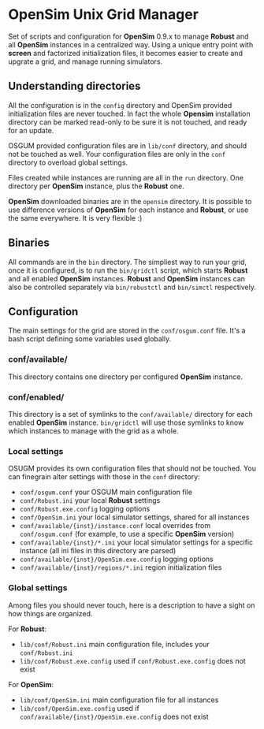 # OpenSim Unix Grid Manager

Set of scripts and configuration for **OpenSim** 0.9.x to manage **Robust** and all **OpenSim** instances in a centralized way. Using a unique entry point with **screen** and factorized initialization files, it becomes easier to create and upgrate a grid, and manage running simulators.

## Understanding directories

All the configuration is in the `config` directory and OpenSim provided initialization files are never touched. In fact the whole **Opensim** installation directory can be marked read-only to be sure it is not touched, and ready for an update.

OSGUM provided configuration files are in `lib/conf` directory, and should not be touched as well. Your configuration files are only in the `conf` directory to overload global settings.

Files created while instances are running are all in the `run` directory. One directory per **OpenSim** instance, plus the **Robust** one.

**OpenSim** downloaded binaries are in the `opensim` directory. It is possible to use difference versions of **OpenSim** for each instance and **Robust**, or use the same everywhere. It is very flexible :)

## Binaries

All commands are in the `bin` directory. The simpliest way to run your grid, once it is configured, is to run the `bin/gridctl` script, which starts **Robust** and all enabled **OpenSim** instances. **Robust** and **OpenSim** instances can also be controlled separately via `bin/robustctl` and `bin/simctl` respectively.

## Configuration

The main settings for the grid are stored in the `conf/osgum.conf` file. It's a bash script defining some variables used globally.

### conf/available/

This directory contains one directory per configured **OpenSim** instance.

### conf/enabled/

This directory is a set of symlinks to the `conf/available/` directory for each enabled **OpenSim** instance. `bin/gridctl` will use those symlinks to know which instances to manage with the grid as a whole.

### Local settings

OSUGM provides its own configuration files that should not be touched.
You can finegrain alter settings with those in the `conf` directory:

* `conf/osgum.conf` your OSGUM main configuration file
* `conf/Robust.ini` your local **Robust** settings
* `conf/Robust.exe.config` logging options
* `conf/OpenSim.ini` your local simulator settings, shared for all instances
* `conf/available/{inst}/instance.conf` local overrides from `conf/osgum.conf` (for example, to use a specific **OpenSim** version)
* `conf/available/{inst}/*.ini` your local simulator settings for a specific instance (all ini files in this directory are parsed)
* `conf/available/{inst}/OpenSim.exe.config` logging options
* `conf/available/{inst}/regions/*.ini` region initialization files

### Global settings

Among files you should never touch, here is a description to have a sight on how things are organized.

For **Robust**:
* `lib/conf/Robust.ini` main configuration file, includes your `conf/Robust.ini`
* `lib/conf/Robust.exe.config` used if `conf/Robust.exe.config` does not exist

For **OpenSim**:
* `lib/conf/OpenSim.ini` main configuration file for all instances
* `lib/conf/OpenSim.exe.config` used if `conf/available/{inst}/OpenSim.exe.config` does not exist

